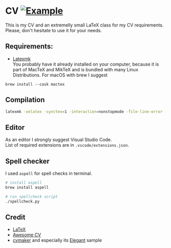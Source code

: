 # CV [![Example](https://img.shields.io/badge/example-pdf-green.svg)](https://raw.githubusercontent.com/sikrinick/cv/master/output/pdf/resume.pdf)

This is my CV and an extremelly small LaTeX class for my CV requirements.  
Please, don't hesitate to use it for your needs.

## Requirements:
- [Latexmk](https://mg.readthedocs.io/latexmk.html)  
You probably have it already installed on your computer, because it is part of MacTeX and MikTeX and is bundled with many Linux Distributions.
For macOS with brew I suggest 
```
brew install --cask mactex
```

## Compilation
```zsh
latexmk -xelatex -synctex=1 -interaction=nonstopmode -file-line-error -outdir=output/pdf "resume.tex"
```

## Editor
As an editor I strongly suggest Visual Studio Code.  
List of required extensions are in `.vscode/extensions.json`.


## Spell checker
I used `aspell` for spell checks in terminal.
```zsh
# install aspell
brew install aspell 

# run spellcheck script
./spellcheck.py
```

## Credit
- [LaTeX](http://www.latex-project.org)
- [Awesome CV](https://github.com/posquit0/Awesome-CV)
- [cvmaker](https://cvmkr.com/) and especially its [Elegant](https://cvmkr.com/pl/Pages/samples?type=elegant) sample
